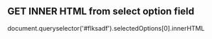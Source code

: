 ## GET INNER HTML from select option field
document.queryselector('#flksadf').selectedOptions[0].innerHTML
